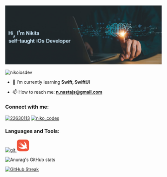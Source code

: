 [![MasterHead](https://github.com/nikoiosdev/nikoiosdev/blob/main/banner.png?raw=true)](https://github.com/nikoiosdev)

<p align="left"> <img src="https://komarev.com/ghpvc/?username=nikoiosdev&label=Profile%20views&color=0e75b6&style=flat" alt="nikoiosdev" /> </p>

- 🌱 I’m currently learning **Swift, SwiftUI**

- 📫 How to reach me: **n.nastajs@gmail.com**

<h3 align="left">Connect with me:</h3>
<p align="left">
<a href="https://stackoverflow.com/users/22630113" target="blank"><img align="center" src="https://raw.githubusercontent.com/rahuldkjain/github-profile-readme-generator/master/src/images/icons/Social/stack-overflow.svg" alt="22630113" height="30" width="40" /></a>
<a href="https://instagram.com/niko_codes" target="blank"><img align="center" src="https://raw.githubusercontent.com/rahuldkjain/github-profile-readme-generator/master/src/images/icons/Social/instagram.svg" alt="niko_codes" height="30" width="40" /></a>
</p>

<h3 align="left">Languages and Tools:</h3>

<p align="left"> <a href="https://git-scm.com/" target="_blank" rel="noreferrer"> <img src="https://www.vectorlogo.zone/logos/git-scm/git-scm-icon.svg" alt="git" width="40" height="40"/> </a> <a href="https://developer.apple.com/swift/" target="_blank" rel="noreferrer"> <img src="https://raw.githubusercontent.com/devicons/devicon/master/icons/swift/swift-original.svg" alt="swift" width="40" height="40"/> </a> </p>

![Anurag's GitHub stats](https://github-readme-stats.vercel.app/api?username=nikoiosdev&show_icons=true&theme=transparent)

[![GitHub Streak](https://github-readme-streak-stats.herokuapp.com?user=nikoiosdev&theme=transparent&date_format=j%20M%5B%20Y%5D)](https://git.io/streak-stats)
